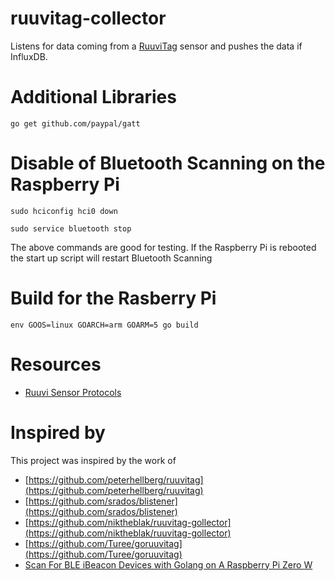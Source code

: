 # ruuvitag-collector
Listens for data coming from a [RuuviTag](https://ruuvi.com/ruuvitag-specs/) sensor and pushes the data if InfluxDB.

# Additional Libraries
`go get github.com/paypal/gatt`

# Disable of Bluetooth Scanning on the Raspberry Pi
`sudo hciconfig hci0 down`

`sudo service bluetooth stop`

The above commands are good for testing. If the Raspberry Pi is rebooted the start up script will restart Bluetooth Scanning

# Build for the Rasberry Pi
`env GOOS=linux GOARCH=arm GOARM=5 go build`

# Resources
- [Ruuvi Sensor Protocols](https://github.com/ruuvi/ruuvi-sensor-protocols)


# Inspired by
This project was inspired by the work of
- [https://github.com/peterhellberg/ruuvitag](https://github.com/peterhellberg/ruuvitag)
- [https://github.com/srados/blistener](https://github.com/srados/blistener)
- [https://github.com/niktheblak/ruuvitag-gollector](https://github.com/niktheblak/ruuvitag-gollector)
- [https://github.com/Turee/goruuvitag](https://github.com/Turee/goruuvitag)
- [Scan For BLE iBeacon Devices with Golang on A Raspberry Pi Zero W](https://www.thepolyglotdeveloper.com/2018/02/scan-ble-ibeacon-devices-golang-raspberry-pi-zero-w/)
